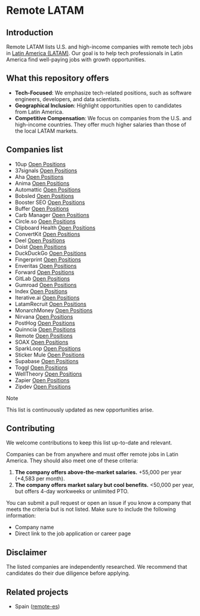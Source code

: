 # Remote LATAM

## Introduction

Remote LATAM lists U.S. and high-income companies with remote tech jobs in [Latin America (LATAM)](https://en.wikipedia.org/wiki/Latin_America). Our goal is to help tech professionals in Latin America find well-paying jobs with growth opportunities.

## What this repository offers

- **Tech-Focused**: We emphasize tech-related positions, such as software engineers, developers, and data scientists.
- **Geographical Inclusion**: Highlight opportunities open to candidates from Latin America.
- **Competitive Compensation**: We focus on companies from the U.S. and high-income countries. They offer much higher salaries than those of the local LATAM markets.

## Companies list

- 10up [Open Positions](https://10up.com/careers/)
- 37signals [Open Positions](https://37signals.com/jobs)
- Aha [Open Positions](https://www.aha.io/company/careers/current-openings)
- Anima [Open Positions](https://jobs.ashbyhq.com/Anima)
- Automattic [Open Positions](https://automattic.com/work-with-us/)
- Bobsled [Open Positions](https://www.bobsled.co/company)
- Booster SEO [Open Positions](https://boosterseo.homerun.co/)
- Buffer [Open Positions](https://buffer.com/journey#open-roles)
- Carb Manager [Open Positions](https://apply.workable.com/carbmanager/)
- Circle.so [Open Positions](https://circle.so/careers)
- Clipboard Health [Open Positions](https://boards.greenhouse.io/clipboardhealth)
- ConvertKit [Open Positions](https://convertkit.com/careers)
- Deel [Open Positions](https://www.deel.com/careers)
- Doist [Open Positions](https://doist.com/careers)
- DuckDuckGo [Open Positions](https://duckduckgo.recruitee.com/)
- Fingerprint [Open Positions](https://fingerprint.com/careers/jobs/)
- Enveritas [Open Positions](https://www.enveritas.org/jobs/)
- Forward [Open Positions](https://work.withforward.com/)
- GitLab [Open Positions](https://about.gitlab.com/jobs/all-jobs/)
- Gumroad [Open Positions](https://help.gumroad.com/article/284-jobs-at-gumroad)
- Index [Open Positions](https://index-soft.jobs.personio.com/)
- Iterative.ai [Open Positions](https://iterative.notion.site/Iterative-ai-is-Hiring-852cb978129645e1906e2c9a878a4d22)
- LatamRecruit [Open Positions](https://latamrecruit.com/career/)
- MonarchMoney [Open Positions](https://www.monarchmoney.com/careers)
- Nirvana [Open Positions](https://www.nirvanatech.com/careers)
- PostHog [Open Positions](https://posthog.com/careers)
- Quinncia [Open Positions](https://wellfound.com/company/quinncia/jobs)
- Remote [Open Positions](https://remote.com/careers)
- SOAX [Open Positions](https://soax.com/careers)
- SparkLoop [Open Positions](https://sparkloop.app/careers)
- Sticker Mule [Open Positions](https://www.stickermule.com/careers)
- Supabase [Open Positions](https://supabase.com/careers)
- Toggl [Open Positions](https://toggl.com/jobs/#jobs)
- WellTheory [Open Positions](https://www.notion.so/Work-at-WellTheory-f4e6aad0b3a9444aa96082023236d23e)
- Zapier [Open Positions](https://zapier.com/jobs)
- Zipdev [Open Positions](https://zipdev.com/careers/)

> [!NOTE]  
> This list is continuously updated as new opportunities arise.

## Contributing

We welcome contributions to keep this list up-to-date and relevant.

Companies can be from anywhere and must offer remote jobs in Latin America. They should also meet one of these criteria:

1. **The company offers above-the-market salaries.** +55,000 per year (+4,583 per month).
2. **The company offers market salary but cool benefits.** <50,000 per year, but offers 4-day workweeks or unlimited PTO.

You can submit a pull request or open an issue if you know a company that meets the criteria but is not listed. Make sure to include the following information:

- Company name
- Direct link to the job application or career page

## Disclaimer

The listed companies are independently researched. We recommend that candidates do their due diligence before applying.

## Related projects

- Spain ([remote-es](https://github.com/remote-es/remotes))
